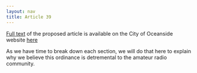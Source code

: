 ```yaml
---
layout: nav
title: Article 39
---
```


[Full text](http://www.ci.oceanside.ca.us/pdf/draft_article39.pdf) of the
proposed article is available on the City of Oceanside website [here](
http://www.ci.oceanside.ca.us/advisorygroups.asp?AdvisoryGroupID=14)

As we have time to break down each section, we will do that here to explain
why we believe this ordinance is detremental to the amateur radio community.
